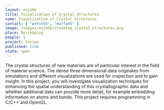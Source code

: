 ```yaml
---
layout: exjobb
title: Visualization of Crystal Structures
name: Visualization of Crystal Structures
contact: [ "petst55", "marfa45" ]
image: /images/exjobb/steneteg_crystal_structures.png
place: Norrköping
people: 1
project: Inviwo
published: true
state: open
---
```


The crystal structures of new materials are of particular interest in the field of material science. The dense three dimensional data originates from simulations and different visualizations are used for inspection and to gain insight.
In this project, you will investigate visualization techniques for enhancing the spatial understanding of this crystallographic data and whether additional data can provide more detail, for example embedding information on atoms and bonds. This project requires programming in C/C++ and OpenGL.
